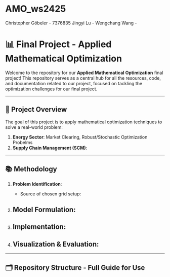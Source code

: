 # AMO_ws2425
Christopher Göbeler - 7376835
Jingyi Lu - 
Wengchang Wang -

# 📊 Final Project - Applied Mathematical Optimization

Welcome to the repository for our **Applied Mathematical Optimization** final project! This repository serves as a central hub for all the resources, code, and documentation related to our project, focused on tackling the optimization challenges for our final project.

---

## 🚀 Project Overview

The goal of this project is to apply mathematical optimization techniques to solve a real-world problem:

1. **Energy Sector**: Market Clearing, Robust/Stochastic Optimization Probelms
2. **Supply Chain Management (SCM)**:

---

## 📚 Methodology

1. **Problem Identification**:
   - Source of chosen grid setup: 

2. **Model Formulation**:
   - 

3. **Implementation**:
   -

4. **Visualization & Evaluation**:
   - 

---

## 🗂 Repository Structure - Full Guide for Use




